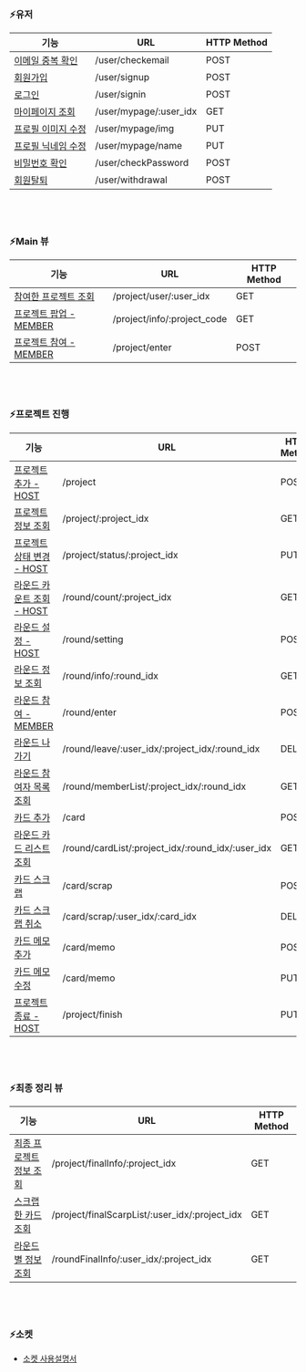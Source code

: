 ### :zap:유저
|기능|URL| HTTP Method|
|----|---|------------|
|[이메일 중복 확인]()|/user/checkemail|POST|
|[회원가입]()|/user/signup|POST|
|[로그인]()|/user/signin|POST|
|[마이페이지 조회]()|/user/mypage/:user_idx|GET|
|[프로필 이미지 수정]()|/user/mypage/img|PUT|
|[프로필 닉네임 수정]()|/user/mypage/name|PUT|
|[비밀번호 확인]()|/user/checkPassword|POST|
|[회원탈퇴]()|/user/withdrawal|POST|

## </br>

### :zap:Main 뷰
|기능|URL| HTTP Method|
|----|---|------------|
|[참여한 프로젝트 조회]()|/project/user/:user_idx|GET|
|[프로젝트 팝업 - MEMBER]()|/project/info/:project_code|GET|
|[프로젝트 참여 - MEMBER]()|/project/enter|POST|

## </br>

### :zap:프로젝트 진행
|기능|URL| HTTP Method|
|----|---|------------|
|[프로젝트 추가 - HOST]()|/project|POST|
|[프로젝트 정보 조회]()|/project/:project_idx|GET|
|[프로젝트 상태 변경 - HOST]()|/project/status/:project_idx|PUT|
|[라운드 카운트 조회 - HOST]()|/round/count/:project_idx|GET|
|[라운드 설정 - HOST]()|/round/setting|POST|
|[라운드 정보 조회]()|/round/info/:round_idx|GET|
|[라운드 참여 - MEMBER]()|/round/enter|POST|
|[라운드 나가기]()|/round/leave/:user_idx/:project_idx/:round_idx	|DELETE|
|[라운드 참여자 목록 조회]()|/round/memberList/:project_idx/:round_idx|GET|
|[카드 추가]()|/card|POST|
|[라운드 카드 리스트 조회]()|/round/cardList/:project_idx/:round_idx/:user_idx|GET|
|[카드 스크랩]()|/card/scrap|POST|
|[카드 스크랩 취소]()|/card/scrap/:user_idx/:card_idx|DELETE|
|[카드 메모 추가]()|/card/memo|POST|
|[카드 메모 수정]()|/card/memo|PUT|
|[프로젝트 종료 - HOST]()|/project/finish|PUT|

## </br>

### :zap:최종 정리 뷰
|기능|URL| HTTP Method|
|----|---|------------|
|[최종 프로젝트 정보 조회]()|/project/finalInfo/:project_idx|GET|
|[스크랩한 카드 조회]()|/project/finalScarpList/:user_idx/:project_idx|GET|
|[라운드 별 정보 조회]()|/roundFinalInfo/:user_idx/:project_idx|GET|

## </br>

### :zap:소켓
* [소켓 사용설명서]()